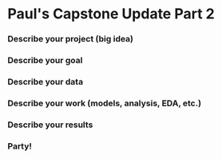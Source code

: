 # Paul's Capstone Update Part 2

### Describe your project (big idea)

### Describe your goal

### Describe your data

### Describe your work (models, analysis, EDA, etc.)

### Describe your results

### Party!
